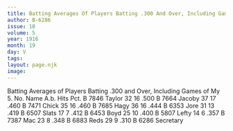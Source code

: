 ```yaml
---
title: Batting Averages Of Players Batting .300 And Over, Including Games Of May 5
author: B-6286
issue: 10
volume: 5
year: 1916
month: 19
day: V
tags:
layout: page.njk
image:
---
```

Batting Averages of Players Batting .300 and Over, Including Games of My 5.      No.		Name	A.b.	Hits	Pct.   B 7846	Taylor	32	16	.500   B 7664	Jacoby	37	17	.460   B 7471	Chick	35	16	.460   B 7685	Hagy		36	16	.444   B 6353	Jore		31	13	.419   B 6507	Slats		17	7	.412   B 6453	Boyd		25	10	.400   B 5807	Lefty		14	6	.357   B 7387	Mac		23	8	.348   B 6883	Reds		29	9	.310      B 6286 Secretary   
